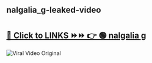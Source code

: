 
 ## nalgalia_g-leaked-video 

# <h2><a href="https://clipsfans.com/nalgalia_g&ref=git">🔗 Click to LINKS ⏩⏩ 👉 🟢 nalgalia g </a></h2>

<a href="https://clipsfans.com/nalgalia_g&ref=git" rel="nofollow" data-target="animated-image.originalLink"><img src="https://i.ibb.co.com/xMMVF88/686577567.gif" alt="Viral Video Original" style="max-width: 100%; display: inline-block;" data-target="animated-image.originalImage"></a>
